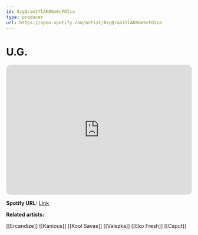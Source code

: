```yaml
---
id: 0zgQran1YlAK8Gm9cFOIza
type: producer
url: https://open.spotify.com/artist/0zgQran1YlAK8Gm9cFOIza
---
```

# U.G.

<iframe style="border-radius:12px" src="https://open.spotify.com/embed/artist/0zgQran1YlAK8Gm9cFOIza" width="100%" height="352" frameBorder="0" allowfullscreen="" allow="autoplay; clipboard-write; encrypted-media; fullscreen; picture-in-picture" loading="lazy"></iframe>

**Spotify URL:** [Link](https://open.spotify.com/artist/0zgQran1YlAK8Gm9cFOIza)

**Related artists:**

[[Ercandize]]
[[Kanious]]
[[Kool Savas]]
[[Valezka]]
[[Eko Fresh]]
[[Caput]]

